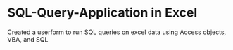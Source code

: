 # SQL-Query-Application in Excel


Created a userform to run SQL queries on excel data using Access objects, VBA, and SQL
